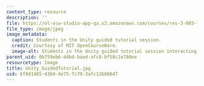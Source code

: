 ```yaml
---
content_type: resource
description: ''
file: https://ol-ocw-studio-app-qa.s3.amazonaws.com/courses/res-3-003-learn-to-build-your-own-videogame-with-the-unity-game-engine-and-microsoft-kinect-january-iap-2017/6f0d1405d3b94e757c793afc12686847_Unity_GuidedTutorial.jpg
file_type: image/jpeg
image_metadata:
  caption: Students in the Unity guided tutorial session.
  credit: Courtesy of MIT OpenCourseWare.
  image-alt: Students in the Unity guided tutorial session interacting with the instructor
parent_uid: 0b759eb6-d4b4-baed-afc8-bf58c1e780ee
resourcetype: Image
title: Unity_GuidedTutorial.jpg
uid: 6f0d1405-d3b9-4e75-7c79-3afc12686847
---
```

